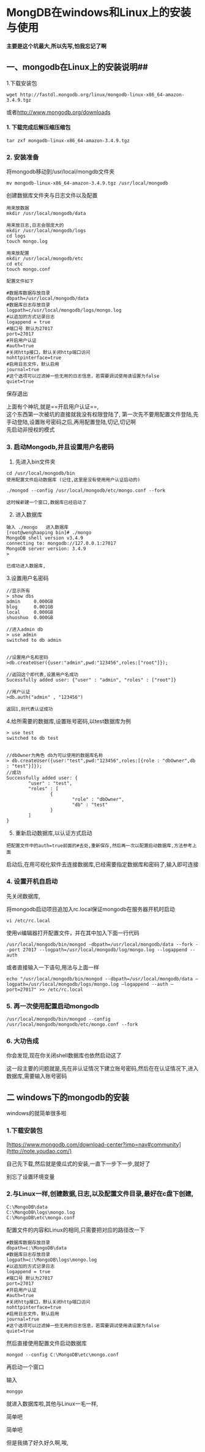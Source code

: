 # MongDB在windows和Linux上的安装与使用

**主要是这个坑最大,所以先写,怕我忘记了啊**

##  一、mongodb在Linux上的安装说明##  ##

1.下载安装包

```
wget http://fastdl.mongodb.org/linux/mongodb-linux-x86_64-amazon-3.4.9.tgz
```


或者[http://www.mongodb.org/downloads ](http://note.youdao.com/)

#### 1. 下载完成后解压缩压缩包

```
tar zxf mongodb-linux-x86_64-amazon-3.4.9.tgz
```


### 2. 安装准备
将mongodb移动到/usr/local/mongdb文件夹

```
mv mongodb-linux-x86_64-amazon-3.4.9.tgz /usr/local/mongodb
```


创建数据库文件夹与日志文件以及配置


```
用来放数据
mkdir /usr/local/mongodb/data  
```
```
用来放日志,日志会很庞大的
mkdir /usr/local/mongodb/logs
cd logs
touch mongo.log
```
```
用来放配置
mkdir /usr/local/mongodb/etc  
cd etc
touch mongo.conf

配置文件如下

#数据库数据存放目录
dbpath=/usr/local/mongodb/data
#数据库日志存放目录
logpath=c/usr/local/mongodb/logs/mongo.log 
#以追加的方式记录日志
logappend = true
#端口号 默认为27017
port=27017 
#开启用户认证
#auth=true
#关闭http接口，默认关闭http端口访问
nohttpinterface=true
#启用日志文件，默认启用
journal=true 
#这个选项可以过滤掉一些无用的日志信息，若需要调试使用请设置为false
quiet=true 
```

保存退出



上面有个神坑,就是==开启用户认证==,    
这个东西第一次被坑的直接就我没有权限登陆了,
第一次先不要用配置文件登陆,先手动登陆,设置账号密码之后,再用配置登陆,切记,切记啊    
先启动非授权的模式


### 3. 启动Mongodb,并且设置用户名密码

1.  先进入bin文件夹
```
cd /usr/local/mongodb/bin
使用配置文件启动数据库 (记住,这里是没有使用用户认证启动的)

./mongod --config /usr/local/mongodb/etc/mongo.conf --fork

这时候新建一个窗口,数据库已经启动了
```

2. 进入数据库

```
输入 ./mongo   进入数据库
[root@wenghaoping bin]# ./mongo
MongoDB shell version v3.4.9
connecting to: mongodb://127.0.0.1:27017
MongoDB server version: 3.4.9
> 

已成功进入数据库,
```

3.设置用户名密码


```
//显示所有
> show dbs   
admin     0.000GB
blog      0.001GB
local     0.000GB
shuoshuo  0.000GB

//进入admin db
> use admin
switched to db admin


//设置用户名和密码
>db.createUser({user:"admin",pwd:"123456",roles:["root"]});

//返回这个即代表,设置用户名成功
Sucessfully added user: {"user" : "admin", "roles" : ["root"]}

//用户认证
>db.auth("admin" , "123456")

返回1,则代表认证成功

```

4.给所需要的数据库,设置账号密码,以test数据库为例


```
> use test
switched to db test


//dbOwner为角色 db为可以使用的数据库名称
> db.createUser({user:"test",pwd:"123456",roles:[{role : "dbOwner",db : "test"}]});
//成功
Successfully added user: {
        "user" : "test",
        "roles" : [
                {
                        "role" : "dbOwner",
                        "db" : "test"
                }
        ]
}
```

5. 重新启动数据库,以认证方式启动


```
把配置文件中的auth=true前面的#去处,重新保存,然后再一次以配置启动数据库,方法参考上面
```


启动后,在用可视化软件去连接数据库,已经需要指定数据库和密码了,输入即可连接


### 4. 设置开机自启动
先关闭数据库,

将mongodb启动项目追加入rc.local保证mongodb在服务器开机时启动 

```
vi /etc/rc.local
```

使用vi编辑器打开配置文件，并在其中加入下面一行代码

```
/usr/local/mongodb/bin/mongod -dbpath=/usr/local/mongodb/data --fork --port 27017 --logpath=/usr/local/mongodb/log/mongo.log --logappend --auth
```

或者直接输入一下语句,用法与上面一样
```
echo "/usr/local/mongodb/bin/mongod --dbpath=/usr/local/mongodb/data –logpath=/usr/local/mongodb/logs/mongo.log –logappend --auth –port=27017" >> /etc/rc.local
```


### 5. 再一次使用配置启动mongodb


```
/usr/local/mongodb/bin/mongod --config /usr/local/mongodb/mongodb/etc/mongo.conf --fork
```

### 6. 大功告成
你会发现,现在你关闭shell数据库也依然启动这了

这一段主要的问题就是,先在非认证情况下建立账号密码,然后在在认证情况下,进入数据库,需要输入账号密码





## 二 windows下的mongodb的安装

windows的就简单很多啦

### 1.下载安装包

[https://www.mongodb.com/download-center?jmp=nav#community](http://note.youdao.com/)

自己先下载,然后就是傻瓜式的安装,一直下一步下一步,就好了

别忘了设置环境变量


### 2.与Linux一样,创建数据,日志,以及配置文件目录,最好在c盘下创建,


```
C:\MongoDB\data
C:\MongoDB\logs\mongo.log
C:\MongoDB\etc\mongo.conf
```

配置文件的内容和Linux的相同,只需要把对应的路径改一下



```
#数据库数据存放目录
dbpath=c:\MongoDB\data
#数据库日志存放目录
logpath=c:\MongoDB\logs\mongo.log 
#以追加的方式记录日志
logappend = true
#端口号 默认为27017
port=27017 
#开启用户认证
#auth=true
#关闭http接口，默认关闭http端口访问
nohttpinterface=true
#启用日志文件，默认启用
journal=true 
#这个选项可以过滤掉一些无用的日志信息，若需要调试使用请设置为false
quiet=true
```

然后直接使用配置文件启动数据库

```
mongod --config C:\MongoDB\etc\mongo.conf
```

再启动一个窗口

输入
```
monggo
```

就进入数据库啦,其他与Linux一毛一样,

简单吧

简单吧

但是我搞了好久好久啊,唉,




















